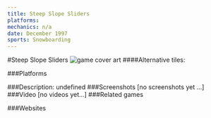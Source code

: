 ```yaml
---
title: Steep Slope Sliders
platforms: 
mechanics: n/a
date: December 1997
sports: Snowboarding
---
```

#Steep Slope Sliders
![game cover art](- "Logo Title Text 1")
####Alternative tiles:

###Platforms


###Description:
undefined
###Screenshots
[no screenshots yet ...]
###Video
[no videos yet...]
###Related games

###Websites

